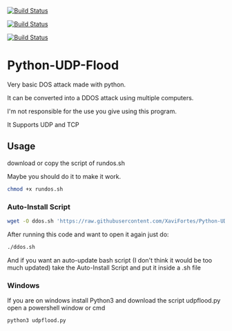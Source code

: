 [![Build Status](https://semaphoreci.com/api/v1/xavifortes/python-udp-flood/branches/master/badge.svg)](https://semaphoreci.com/xavifortes/python-udp-flood)

[![Build Status](https://xavifortes.semaphoreci.com/badges/Python-UDP-Flood/branches/set-up-semaphore.svg?style=shields)](https://xavifortes.semaphoreci.com/projects/Python-UDP-Flood)

[![Build Status](https://travis-ci.org/XaviFortes/Python-UDP-Flood.svg?branch=master)](https://travis-ci.org/XaviFortes/Python-UDP-Flood)

# Python-UDP-Flood
Very basic DOS attack made with python.

It can be converted into a DDOS attack using multiple computers.

I'm not responsible for the use you give using this program.

 It Supports UDP and TCP

## Usage
download or copy the script of rundos.sh

Maybe you should do it to make it work.
```bash
chmod +x rundos.sh
```

### Auto-Install Script
```bash
wget -O ddos.sh 'https://raw.githubusercontent.com/XaviFortes/Python-UDP-Flood/master/rundos.sh' && chmod +x ddos.sh && ./ddos.sh
```
After running this code and want to open it again just do:
```bash
./ddos.sh
```
And if you want an auto-update bash script (I don't think it would be too much updated)
take the Auto-Install Script and put it inside a .sh file

### Windows
If you are on windows install Python3 and download the script udpflood.py open a powershell window or cmd
```bash
python3 udpflood.py
```
